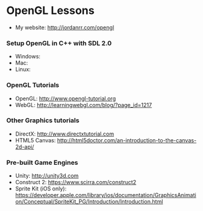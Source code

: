 # OpenGL Lessons
* My website: http://jordanrr.com/opengl

### Setup OpenGL in C++ with SDL 2.0
* Windows:
* Mac:
* Linux:

### OpenGL Tutorials
* OpenGL: http://www.opengl-tutorial.org
* WebGL: http://learningwebgl.com/blog/?page_id=1217

### Other Graphics tutorials
* DirectX: http://www.directxtutorial.com
* HTML5 Canvas: http://html5doctor.com/an-introduction-to-the-canvas-2d-api/

### Pre-built Game Engines
* Unity: http://unity3d.com
* Construct 2: https://www.scirra.com/construct2
* Sprite Kit (iOS only): https://developer.apple.com/library/ios/documentation/GraphicsAnimation/Conceptual/SpriteKit_PG/Introduction/Introduction.html
